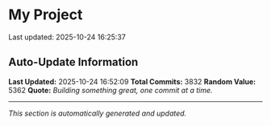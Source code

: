 # My Project


Last updated: 2025-10-24 16:25:37































































































































































































































































































































































































































































































































































































































































































































































































































































































































































































































































































































































































































































































































































































































































































































































































































































































































































































































































































































































































































































































































































































































































































































































































































































































































































































































































































































































































































































































































































































































































































































































































































































































































































































































































































































































































































































































































































































































































































































































































































































































































































































































































































































































































## Auto-Update Information

**Last Updated:** 2025-10-24 16:52:09
**Total Commits:** 3832
**Random Value:** 5362
**Quote:** _Building something great, one commit at a time._

---
_This section is automatically generated and updated._